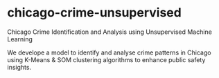 # chicago-crime-unsupervised
Chicago Crime Identification and Analysis using Unsupervised Machine Learning

We develope a model to identify and analyse crime patterns in Chicago using K-Means & SOM clustering algorithms to enhance public safety insights.
